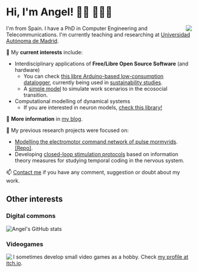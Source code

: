 # Hi, I'm Angel! 👋🏾 👨🏾‍💻

<img name="GNB group photo" align="right" src="https://drive.google.com/uc?export=view&id=1r2tCAdraPLHXDc0zN2ArPMEO5O5pgBC7">

I'm from Spain. I have a PhD in Computer Engineering and Telecommunications. I'm currently teaching and researching at [Universidad Autónoma de Madrid](https://www.uam.es/uam/inicio).

🤔 My **current interests** include:
- Interdisciplinary applications of **Free/Libre Open Source Software** (and hardware)
  - You can check [this libre Arduino-based low-consumption datalogger](https://github.com/united-ecology/btmboard), currently being used in [sustainability studies](https://www.bryomicroclim.net/).
  - A [simple model](https://github.com/angellareo/eea-work-ghg-20-30-model) to simulate work scenarios in the ecosocial transition.
- Computational modelling of dynamical systems
  - If you are interested in neuron models, [check this library!](https://github.com/angellareo/neun)

💬 **More information** in [my blog](https://angellareo.github.io/blog/).

🔭 My previous research projects were focused on:
- [Modelling the electromotor command network of pulse mormyrids](https://doi.org/10.3389/fninf.2022.912654 ). [\[Repo\]](https://github.com/GNB-UAM/electromotor-nmodel). 
- Developing [closed-loop stimulation protocols](https://www.frontiersin.org/articles/10.3389/fninf.2016.00041/full) based on information theory measures for studying temporal coding in the nervous system.

📫 [Contact me](angel.lareo@uam.es) if you have any comment, suggestion or doubt about my work.

## Other interests

### Digital commons

![Angel's GitHub stats](https://github-readme-stats.vercel.app/api?username=angellareo)

### Videogames

<a href="https://alfxogo.itch.io/hextayin-alive"><img name="BtM Board" align="left" src="https://drive.google.com/uc?export=view&id=1eMEh9PehhkH4RjSSaQt7Oqwj784L9mYj"></a> I sometimes develop small video games as a hobby. Check [my profile at itch.io](https://alfxogo.itch.io/).

